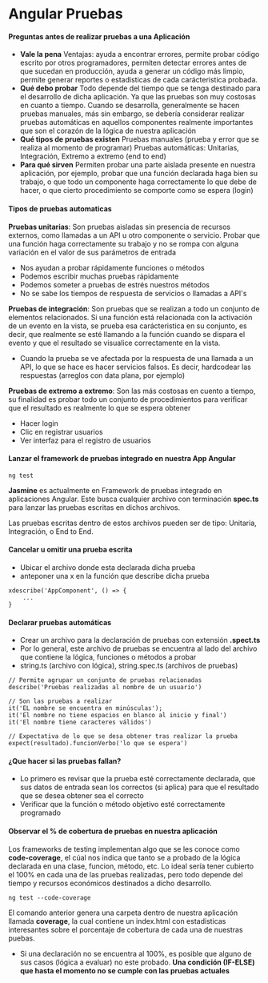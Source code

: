 # Angular Pruebas

#### Preguntas antes de realizar pruebas a una Aplicación

- **Vale la pena**
Ventajas: ayuda a encontrar errores, permite probar código escrito por otros programadores, permiten detectar errores antes de que sucedan en producción, ayuda a generar un código más limpio, permite generar reportes o estadisticas de cada carácteristica probada.
- **Qué debo probar**
Todo depende del tiempo que se tenga destinado para el desarrollo de dicha aplicación. Ya que las pruebas son muy costosas en cuanto a tiempo.
Cuando se desarrolla, generalmente se hacen pruebas manuales, más sin embargo, se debería considerar realizar pruebas automáticas en aquellos componentes realmente importantes que son el corazón de la lógica de nuestra aplicación
- **Qué tipos de pruebas existen**
Pruebas manuales (prueba y error que se realiza al momento de programar)
Pruebas automáticas: Unitarias, Integración, Extremo a extremo (end to end) 
- **Para qué sirven**
Permiten probar una parte aislada presente en nuestra aplicación, por ejemplo, probar que una función declarada haga bien su trabajo, o que todo un componente haga correctamente lo que debe de hacer, o que cierto procedimiento se comporte como se espera (login)

#### Tipos de pruebas automaticas
**Pruebas unitarias**: Son pruebas aisladas sin presencia de recursos externos, como llamadas a un API u otro componente o servicio. Probar que una función haga correctamente su trabajo y no se rompa con alguna variación en el valor de sus parámetros de entrada
- Nos ayudan a probar rápidamente funciones o métodos
- Podemos escribir muchas pruebas rápidamente
- Podemos someter a pruebas de estrés nuestros métodos
- No se sabe los tiempos de respuesta de servicios o llamadas a API's

**Pruebas de integración**: Son pruebas que se realizan a todo un conjunto de elementos relacionados. Si una función está relacionada con la activación de un evento en la vista, se prueba esa carácteristica en su conjunto, es decir, que realmente se esté llamando a la función cuando se dispara el evento y que el resultado se visualice correctamente en la vista.
- Cuando la prueba se ve afectada por la respuesta de una llamada a un API, lo que se hace es hacer servicios falsos. Es decir, hardcodear las respuestas (arreglos con data plana, por ejemplo)

**Pruebas de extremo a extremo**: Son las más costosas en cuento a tiempo, su finalidad es probar todo un conjunto de procedimientos para verificar que el resultado es realmente lo que se espera obtener
- Hacer login
- Clic en registrar usuarios
- Ver interfaz para el registro de usuarios


#### Lanzar el framework de pruebas integrado en nuestra App Angular
```
ng test
```

**Jasmine** es actualmente en Framework de pruebas integrado en aplicaciones Angular. Este busca cualquier archivo con terminación **spec.ts** para lanzar las pruebas escritas en dichos archivos.

Las pruebas escritas dentro de estos archivos pueden ser de tipo: Unitaria, Integración, o End to End.

#### Cancelar u omitir una prueba escrita
- Ubicar el archivo donde esta declarada dicha prueba
- anteponer una x en la función que describe dicha prueba
```
xdescribe('AppComponent', () => {
    ...
}
```

#### Declarar pruebas automáticas
- Crear un archivo para la declaración de pruebas con extensión **.spect.ts**
- Por lo general, este archivo de pruebas se encuentra al lado del archivo que contiene la lógica, funciones o métodos a probar
- string.ts (archivo con lógica), string.spec.ts (archivos de pruebas)
```
// Permite agrupar un conjunto de pruebas relacionadas
describe('Pruebas realizadas al nombre de un usuario')

// Son las pruebas a realizar
it('EL nombre se encuentra en minúsculas');
it('El nombre no tiene espacios en blanco al inicio y final')
it('El nombre tiene caracteres válidos')

// Expectativa de lo que se desa obtener tras realizar la prueba
expect(resultado).funcionVerbo('lo que se espera')
```

#### ¿Que hacer si las pruebas fallan?
- Lo primero es revisar que la prueba esté correctamente declarada, que sus datos de entrada sean los correctos (si aplica) para que el resultado que se desea obtener sea el correcto
- Verificar que la función o método objetivo esté correctamente programado

#### Observar el % de cobertura de pruebas en nuestra aplicación
Los frameworks de testing implementan algo que se les conoce como **code-coverage**, el cúal nos indica que tanto se a probado de la lógica declarada en una clase, funcion, método, etc.
Lo ideal sería tener cubierto el 100% en cada una de las pruebas realizadas, pero todo depende del tiempo y recursos económicos destinados a dicho desarrollo.

```
ng test --code-coverage
```

El comando anterior genera una carpeta dentro de nuestra aplicación llamada **coverage**, la cual contiene un index.html con estadisticas interesantes sobre el porcentaje de cobertura de cada una de nuestras puebas.
- Si una declaración no se encuentra al 100%, es posible que alguno de sus casos (lógica a evaluar) no este probado. **Una condición (IF-ELSE) que hasta el momento no se cumple con las pruebas actuales** 
